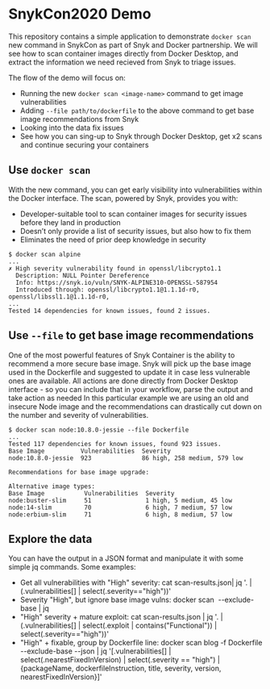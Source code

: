 # SnykCon2020 Demo
This repository contains a simple application to demonstrate `docker scan` new command in SnykCon as part of Snyk and Docker partnership.
We will see how to scan container images directly from Docker Desktop, and extract the information we need recieved from Snyk to triage issues.

The flow of the demo will focus on:
* Running the new `docker scan <image-name>` command to get image vulnerabilities
* Adding `--file path/to/dockerfile` to the above command to get base image recommendations from Snyk
* Looking into the data fix issues
* See how you can sing-up to Snyk through Docker Desktop, get x2 scans and continue securing your containers

## Use `docker scan`
With the new command, you can get early visibility into vulnerabilities within the Docker interface. 
The scan, powered by Snyk, provides you with:
* Developer-suitable tool to scan container images for security issues before they land in production
* Doesn’t only provide a list of security issues, but also how to fix them
* Eliminates the need of prior deep knowledge in security


```console
$ docker scan alpine
...
✗ High severity vulnerability found in openssl/libcrypto1.1
  Description: NULL Pointer Dereference
  Info: https://snyk.io/vuln/SNYK-ALPINE310-OPENSSL-587954
  Introduced through: openssl/libcrypto1.1@1.1.1d-r0, openssl/libssl1.1@1.1.1d-r0, 
...
Tested 14 dependencies for known issues, found 2 issues.
```

## Use `--file` to get base image recommendations

One of the most powerful features of Snyk Container is the ability to recommend a more secure base image.
Snyk will pick up the base image used in the Dockerfile and suggested to update it in case less vulnerable ones are available. All actions are done directly from Docker Desktop interface - so you can include that in your workflow, parse the output and take action as needed
In this particular example we are using an old and insecure Node image and the recommendations can drastically cut down
on the number and severity of vulnerabilities.

```console
$ docker scan node:10.8.0-jessie --file Dockerfile
...
Tested 117 dependencies for known issues, found 923 issues.
Base Image          Vulnerabilities  Severity
node:10.8.0-jessie  923              86 high, 258 medium, 579 low

Recommendations for base image upgrade:

Alternative image types:
Base Image           Vulnerabilities  Severity
node:buster-slim     51               1 high, 5 medium, 45 low
node:14-slim         70               6 high, 7 medium, 57 low
node:erbium-slim     71               6 high, 8 medium, 57 low

```


## Explore the data

You can have the output in a JSON format and manipulate it with some simple jq commands.
Some examples:
* Get all vulnerabilities with "High" severity:
cat scan-results.json| jq '. | (.vulnerabilities[] | select(.severity=="high"))'
* Severity "High", but ignore base image vulns:
docker scan <image> --exclude-base | jq <same as above>
* "High" severity + mature exploit:
cat scan-results.json |  jq '. | (.vulnerabilities[] | select(.exploit | contains("Functional")) | select(.severity=="high"))'
* "High" + fixable, group by Dockerfile line:
docker scan blog -f Dockerfile --exclude-base --json | jq '[.vulnerabilities[] | select(.nearestFixedInVersion) | select(.severity == "high") |  {packageName, dockerfileInstruction, title, severity, version, nearestFixedInVersion}]'
